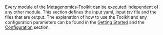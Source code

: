 Every module of the Metagenomics-Toolkit can be executed independent of any other module.
This section defines the input yaml, input tsv file and the files that are output.
The explanation of how to use the Toolkit and any configuration parameters can be found in the [Getting Started](../concept.md) and the [Configuration](../configuration.md) section.
